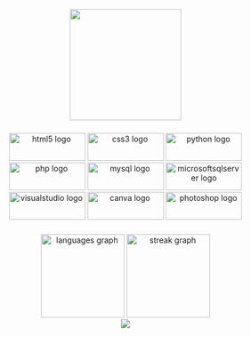 <div align="center">
  <img height="200" src="https://media.tenor.com/aCE-S-0HIEgAAAAC/coucou-salut.gif"  />
</div>

###

<div align="center">
  <img src="https://cdn.jsdelivr.net/gh/devicons/devicon/icons/html5/html5-original.svg" height="50" width="137" alt="html5 logo"  />
  <img src="https://cdn.jsdelivr.net/gh/devicons/devicon/icons/css3/css3-original.svg" height="50" width="137" alt="css3 logo"  />
  <img src="https://cdn.jsdelivr.net/gh/devicons/devicon/icons/python/python-original.svg" height="50" width="137" alt="python logo"  />
  <img src="https://cdn.jsdelivr.net/gh/devicons/devicon/icons/php/php-original.svg" height="50" width="137" alt="php logo"  />
  <img src="https://cdn.jsdelivr.net/gh/devicons/devicon/icons/mysql/mysql-original.svg" height="50" width="137" alt="mysql logo"  />
  <img src="https://cdn.jsdelivr.net/gh/devicons/devicon/icons/microsoftsqlserver/microsoftsqlserver-plain.svg" height="50" width="137" alt="microsoftsqlserver logo"  />
  <img src="https://cdn.jsdelivr.net/gh/devicons/devicon/icons/visualstudio/visualstudio-plain.svg" height="50" width="137" alt="visualstudio logo"  />
  <img src="https://cdn.jsdelivr.net/gh/devicons/devicon/icons/canva/canva-original.svg" height="50" width="137" alt="canva logo"  />
  <img src="https://cdn.jsdelivr.net/gh/devicons/devicon/icons/photoshop/photoshop-plain.svg" height="50" width="137" alt="photoshop logo"  />
</div>

###

<div align="center">
  <img src="https://github-readme-stats.vercel.app/api/top-langs?username=luucasmnd&locale=fr&hide_title=false&layout=compact&card_width=320&langs_count=10&theme=discord_old_blurple&hide_border=true&order=2&custom_title=Langages" height="150" alt="languages graph"  />
  <img src="https://streak-stats.demolab.com?user=luucasmnd&locale=fr&mode=daily&theme=discord_old_blurple&hide_border=true&border_radius=10&date_format=j/n[/Y]&order=3" height="150" alt="streak graph"  />
</div>

<div align="center">
  <img src="https://profile-counter.glitch.me/luucasmnd/count.svg?"  />
</div>

###
